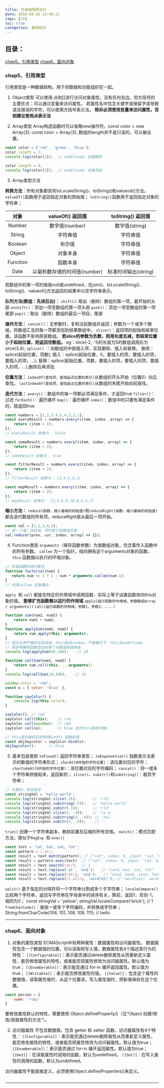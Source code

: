 ```yaml
---
title: JS高级程序设计
date: 2018-09-26 14:48:21
tags: [JS]
toc: true
categories: 基础知识
---
```


## 目录：
[chap5、引用类型](#chap5、引用类型)
[chap6、面向对象](#chap6、面向对象)

### chap5、引用类型
引用类型是一种数据结构，用于将数据和功能组织在一起。
1. Object类型
可以使用.点和[]进行访问对象属性，没有任何去边，但方括号的主要优点：可以通过变量来访问属性。
若属性名中包含关键字或保留字或导致语法错误的字符，可以使用方括号表示法。
**除非必须使用变量来访问属性，否则建议使用点表示法**

2. Array类型
Array构造函数时可以省略new操作符，const color = new Array(3); const color = Array(3);
数组的length并不是只读的，可以被设置。

```js
const color = ['red', 'green', 'blue'];
color.length = 2;
console.log(color[2]);  // undefined，会被删除

color.length = 4;
console.log(color[3]);  // undefined，会被添加
```

3. Array类型方法

**转换方法**：所有对象都具有toLocaleString()、toString()和valueod()方法。
`valueOf()`函数用于返回指定对象的原始值；
`toString()`函数用于返回指定对象的字符串；

| 对象         | valueOf() 返回值       | toString() 返回值     |
| :--------:  | :--------:            | :-------:           |
| Number      | 数字值(number)         | 数字值(string)        |
| String      | 字符串值                | 字符串值              |
| Boolean     | 布尔值                  | 字符串值              |
| Object      | 对象本身                 | 字符串值             |
| Function    | 函数本身                | 字符串值              |
| Date    | 以毫秒数存储的时间值(number)   | 标准时间输出(string)   |

若数组中的某一项的值是null或undefined，在join()、toLocaleString()、toString()、valueof()方法返回的结果中以空字符串表示。

**队列方法(数组：先进后出)：**
`shift()`: 取出（删除）数组的第一项，最开始的头部
`unshift()`：添加一项至数组的第一项头部
`push()`：添加一项至数组的第一项尾部
`pop()`：取出（删除）数组的最后一项目，尾部

**操作方法：**
`concat()`：无参数时，复制当前数组并返回；参数为一个或多个数组，将数组汇总的每一项都添加到结果数组中。
`slice()`：返回项的起始和结束位置。该函数不影响原是数组。
**若slice的参数为负数，则用长度去减，若结束位置小于起始位置，则返回空数组。**
eg：slice(-2, -1)的长度为5的数组调用后为 slice(3,4);
`splice() `：向数组的中部插入项，实现删除、插入和替换。
    删除：splice(起始位置，项数);
    插入：splice(起始位置，0，要插入的项，要插入的项，要插入的项，...);
    替换：splice(起始位置，项数，要插入的项，要插入的项，要插入的项，...);删除后再添加

**位置方法：**
`indexOf(查找项，查找起点位置的索引)`从数组的开头开始（位置0）向后查找。
`lastIndexOf(查找项，查找起点位置的索引)`从数组的末尾开始向前查找。

**迭代方法：**
`every()`：数组中的每一项都必须满足条件，才返回true
`filter()`：过滤
`forEach()`：遍历循环
`map()`：遍历循环
`some()`：数组中的只要有满足条件的，就返回true
```js
const numbers = [1,2,3,4,5,4,3,2,1];
const everyResult = numbers.every((item, index, array) => {
    return (item > 2);
});
// everyResult 结果为： false

const someResult = numbers.every((item, index, array) => {
    return (item > 2);
});
// someResult 结果为： true

const filterResult = numbers.every((item, index, array) => {
    return (item > 2);
});
// filterResult 结果为： [3,4,5,4,3]

const mapResult = numbers.every((item, index, array) => {
    return (item > 2);
});
// mapResult 结果为： [2,4,6,8,10,8,6,4,2]
```

**缩小方法：**
`reduce(函数，缩小基础的初始值)`和`reduceRight(函数，缩小基础的初始值)`都会迭代数组的所有项，reduceRight是从最后一项开始。
```js
const val = [1,2,3,4,5];
// 前一个值、当前值、项的索引和数组对象
val.reduce((prev, cur, index, array) => {});
```

4. Function类型
`arguments`（保存函数参数）为类数组对象，包含着传入函数中的所有参数。
`callee` 为一个指针，指向拥有这个arguments对象的函数。
`this` 函数据以执行的环境对象。

```js
// 阶乘函数的递归算法
function factorial(num) {
   return num <= 1 ? 1 : num * arguments.callee(num-1);
}
// 利用callee 松散耦合
```

`apply `和 `call` 都是在特定的作用域中调用函数，实际上等于设置函数体内this对象的值。
**能够扩充函数赖以运行的作用域**
`apply(运行函数的作用域，参数数组Array / arguments))`
`call(运行函数的作用域，参数1，参数2，....)`
```js
function sum(num1, num2) {
    return num1 + num2;
}
function applySum(num1, num2) {
    return sum.apply(this, arguments);
}
// 因为在非严格的全局调用，this指向window，严格模式下，this为undefined。
// 除非明确把函数添加到某个对象或者调用者
console.log(applySum(10,10));    // 20

function callSum(num1, num2) {
    return sum.call(this, ...arguments);
}
console.log(callSum(10,10));    // 20

window.color = 'red';
const o = { color: 'blue' };

function sayColor() {
    console.log(this.color);
}

sayColor(); // red
sayColor.call(this);    // red
sayColor.call(window);  // red
sayColor.call(o);       // blue 此时this指向对象o

// this值会被绑定到传给bind() 函数的值
const objSaycolor = sayColor.bind(o);
objSaycolor();      // blue
```

5. 基本包装类型
`toFixed()` 返回字符串类型；
`toExponential()` 指数表示法表示的数值的字符串形式；
`charAt(0开始的字符位置)`：该位置对应的字符；
`charCodeAt(0开始的字符位置)`：该位置对应的字符编码；
`concat()`：将一或多个字符串拼接起来，返回新的；
`slice()`、`substr()`和`substring()`：裁剪字符串；

```js
// 负数时，存在差异
const stringVal = 'hello world';
console.log(stringVal.slice(-3));       // 'rld'
console.log(stringVal.substring(-3));   // 'hello world'
console.log(stringVal.substr(-3));      // 'rld'
console.log(stringVal.slice(3, -4));    // 'lo w'
console.log(stringVal.substring(3, -4)); // 'hel'
console.log(stringVal.substr(3, -4));    // ''
```

`trim()` 创建一个字符串副本，删除前置及后缀的所有空格。
`match()`：模式匹配方法，类似于`RegExp `和 `exec()`
```js
const text = 'cat, bat, sat, fat';
const pattern = /.at/;
const result = text.match(pattern); // ["cat", index: 0, input: "cat, bat, sat, fat", groups: undefined]
const result = pattern.exec(text)  // ["cat", index: 0, input: "cat, bat, sat, fat", groups: undefined]
const result = text.search(/at/);  // 1
const result = text.replace('at', 'ond');   // "cond, bat, sat, fat"
const result = text.replace(/at/g, 'ond');   // "cond, bond, sond, fond"
const result = text.replace(/(.at)/g, 'word($1)'); // "word(cat), word(bat), word(sat), word(fat)"
```
`split()` 基于指定的分隔符将一个字符串分割成多个子字符串；
`localeCompare()`比较两个字符串，返回与字符串在字母表中的排序有关，靠前，返回1，否则-1，相同为0；
const stringVal = 'yellow';
stringVal.localeCompare('brick');   // 1
`fromCharCode()`：接收一或多个字符编码，并转换成字符串；
String.fromCharCode(104, 101, 108, 108, 111);   // hello

-----------

### chap6、面向对象

1. 对象的属性类型
ECMAScript中有两种属性：数据属性和访问器属性。
数据属性包含一个数据值的位置，可以读取和写入值。数据属性有4个描述其行为的特性：
`[[Configurable]]`：表示能否通过delete删除属性从而重新定义属性，能否修改属性的特性，或者能否把属性修改为访问器属性。默认值为true；
`[[Enumberable]]`：表示能否通过 for-in 循环返回属性。默认值为true；
`[[Writable]]`：表示能否修改属性的值。
`[[Value]]`：包含这个属性的数据值，读取属性值时，从这个位置读，写入属性值时，把新值保存在这个位置。

```js
const person = {
    name: 'ruby'
}
```
要修改属性默认的特性，需要使用 Object.defineProperty()（见“Object 创建/修改/获取属性的方法”）。

2. 访问器属性
不包含数据值，包含 getter 和 setter 函数。访问器属性有4个特性：
`[[Configurable]]`：表示能否通过delete删除属性从而重新定义属性，能否修改属性的特性，或者能否把属性修改为访问器属性。默认值为true；
`[[Enumberable]]`：表示能否通过 for-in 循环返回属性。默认值为true；
`[[Get]]`：在读取属性时调用的函数，默认为undefined。
`[[Set]]`：在写入属性时调用的函数，默认为undefined。

访问器属性不能直接定义，必须使用Object.defineProperties()来定义。
```js
```

-----------
